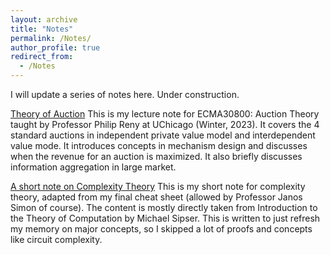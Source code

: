 ```yaml
---
layout: archive
title: "Notes"
permalink: /Notes/
author_profile: true
redirect_from:
  - /Notes
---
```


I will update a series of notes here. Under construction.

[Theory of Auction](https://www.dropbox.com/scl/fi/1dm1p5jzci1h34bkld43a/Notes_on_Auction_Theory.pdf?rlkey=spljvqj08clflrv0md1n35iv6&st=syzobp8a&dl=0)
This is my lecture note for ECMA30800: Auction Theory taught by Professor Philip Reny at UChicago (Winter, 2023). It covers the 4 standard auctions in independent private value model and interdependent value mode. It introduces concepts in mechanism design and discusses when the revenue for an auction is maximized. It also briefly discusses information aggregation in large market.  


[A short note on Complexity Theory](https://www.dropbox.com/scl/fi/p2742oyj61zj15yejrn4b/A_Short_Note_on_Complexity_Theory.pdf?rlkey=d978ffgy17d0wbhjghk6s3zzc&st=8qbg0oyr&dl=0)
This is my short note for complexity theory, adapted from my final cheat sheet (allowed by Professor Janos Simon of course). The content is mostly directly taken from Introduction to the Theory of Computation by Michael Sipser. This is written to just refresh my memory on major concepts, so I skipped a lot of proofs and concepts like circuit complexity. 


